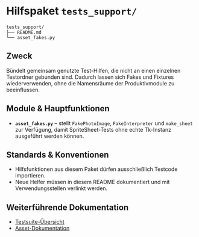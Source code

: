 # Hilfspaket `tests_support/`

```text
tests_support/
├── README.md
└── asset_fakes.py
```

## Zweck
Bündelt gemeinsam genutzte Test-Hilfen, die nicht an einen einzelnen Testordner gebunden sind. Dadurch lassen sich Fakes und Fixtures wiederverwenden, ohne die Namensräume der Produktivmodule zu beeinflussen.

## Module & Hauptfunktionen
- **`asset_fakes.py`** – stellt `FakePhotoImage`, `FakeInterpreter` und `make_sheet` zur Verfügung, damit SpriteSheet-Tests ohne echte Tk-Instanz ausgeführt werden können.

## Standards & Konventionen
- Hilfsfunktionen aus diesem Paket dürfen ausschließlich Testcode importieren.
- Neue Helfer müssen in diesem README dokumentiert und mit Verwendungsstellen verlinkt werden.

## Weiterführende Dokumentation
- [Testsuite-Übersicht](../../tests/README.md)
- [Asset-Dokumentation](../assets/README.md)
